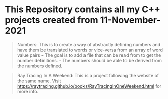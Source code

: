 # This Repository contains all my C++ projects created from 11-November-2021
> Numbers:
    This is to create a way of abstractly defining numbers and have them be translated to words or vice-versa from an array of word value pairs
    - The goal is to add a file that can be read from to get the number definitions.
    - The numbers should be able to be derived from the numbers defined.

> Ray Tracing In A Weekend:
    This is a project following the website of the same name. Visit https://raytracing.github.io/books/RayTracingInOneWeekend.html for more info.